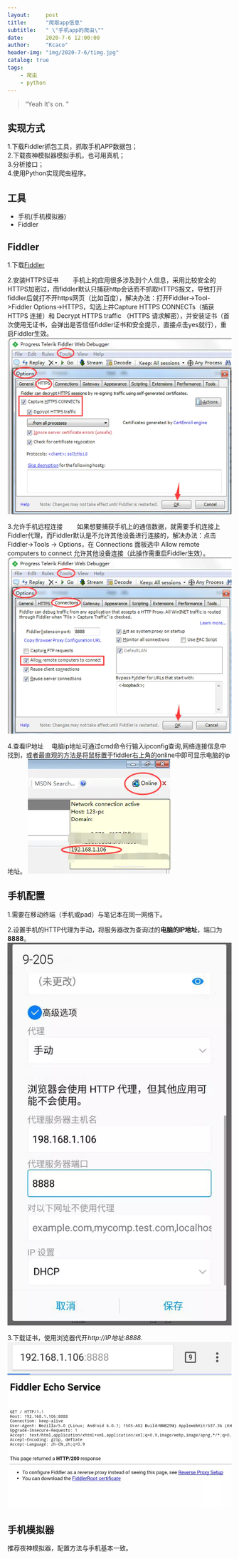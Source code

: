 ```yaml
---
layout:     post
title:      "爬取app信息"
subtitle:   " \"手机app的爬虫\""
date:       2020-7-6 12:00:00
author:     "Kcaco"
header-img: "img/2020-7-6/timg.jpg"
catalog: true
tags:
    - 爬虫
    - python
---
```


> “Yeah It's on. ”

## 实现方式
1.下载Fiddler抓包工具，抓取手机APP数据包；  
2.下载夜神模拟器模拟手机，也可用真机；  
3.分析接口；  
4.使用Python实现爬虫程序。

## 工具
- 手机(手机模拟器)
- Fiddler


## Fiddler

1.下载[Fiddler](https://www.telerik.com/fiddler)

2.安装HTTPS证书
    &emsp;&emsp;手机上的应用很多涉及到个人信息，采用比较安全的HTTPS加密过，而fiddler默认只捕获http会话而不抓取HTTPS报文，导致打开fiddler后就打不开https网页（比如百度），解决办法：打开Fiddler->Tool->Fiddler Options->HTTPS，勾选上并Capture HTTPS CONNECTs（捕获 HTTPS 连接）和 Decrypt HTTPS traffic （HTTPS 请求解密），并安装证书（首次使用无证书，会弹出是否信任fiddler证书和安全提示，直接点击yes就行），重启Fiddler生效。
    ![fiddler HTTPS配置](/img/2020-7-6/2.webp)

3.允许手机远程连接
    &emsp;&emsp;如果想要捕获手机上的通信数据，就需要手机连接上Fiddler代理，而Fiddler默认是不允许其他设备进行连接的，解决办法：点击 Fiddler->Tools -> Options，在 Connections 面板选中 Allow remote computers to connect 允许其他设备连接（此操作需重启Fiddler生效）。
    ![允许远程接入](/img/2020-7-6/3.webp)

4.查看IP地址
    &emsp;电脑ip地址可通过cmd命令行输入ipconfig查询,网络连接信息中找到，或者最直观的方法是将鼠标置于fiddler右上角的online中即可显示电脑的ip地址。
    ![查询IP](/img/2020-7-6/4.webp)

## 手机配置

1.需要在移动终端（手机或pad）与笔记本在同一网络下。

2.设置手机的HTTP代理为手动，将服务器改为查询过的**电脑的IP地址**，端口为**8888**。
    ![查询IP](/img/2020-7-6/5.webp)


3.下载证书，使用浏览器代开*http://IP地址:8888*.
    ![查询IP](/img/2020-7-6/6.webp)



## 手机模拟器
推荐夜神模拟器，配置方法与手机基本一致。




